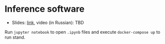 # Inference software

* Slides: [link](./slides.pdf), video (in Russian): TBD

Run `jupyter notebook` to open `.ipynb` files and execute `docker-compose up` to run stand.
